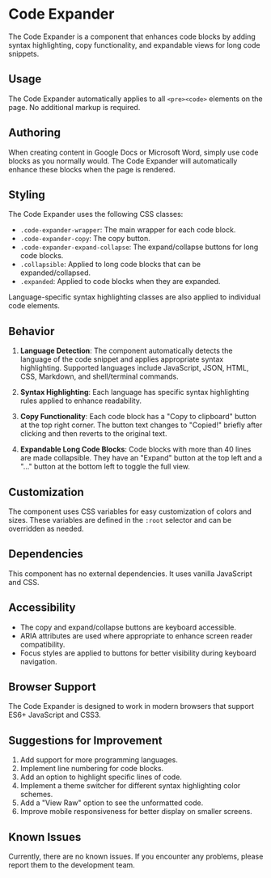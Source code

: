 # Code Expander

The Code Expander is a component that enhances code blocks by adding syntax highlighting, copy functionality, and expandable views for long code snippets.

## Usage

The Code Expander automatically applies to all `<pre><code>` elements on the page. No additional markup is required.

## Authoring

When creating content in Google Docs or Microsoft Word, simply use code blocks as you normally would. The Code Expander will automatically enhance these blocks when the page is rendered.

## Styling

The Code Expander uses the following CSS classes:

- `.code-expander-wrapper`: The main wrapper for each code block.
- `.code-expander-copy`: The copy button.
- `.code-expander-expand-collapse`: The expand/collapse buttons for long code blocks.
- `.collapsible`: Applied to long code blocks that can be expanded/collapsed.
- `.expanded`: Applied to code blocks when they are expanded.

Language-specific syntax highlighting classes are also applied to individual code elements.

## Behavior

1. **Language Detection**: The component automatically detects the language of the code snippet and applies appropriate syntax highlighting. Supported languages include JavaScript, JSON, HTML, CSS, Markdown, and shell/terminal commands.

2. **Syntax Highlighting**: Each language has specific syntax highlighting rules applied to enhance readability.

3. **Copy Functionality**: Each code block has a "Copy to clipboard" button at the top right corner. The button text changes to "Copied!" briefly after clicking and then reverts to the original text.

4. **Expandable Long Code Blocks**: Code blocks with more than 40 lines are made collapsible. They have an "Expand" button at the top left and a "..." button at the bottom left to toggle the full view.

## Customization

The component uses CSS variables for easy customization of colors and sizes. These variables are defined in the `:root` selector and can be overridden as needed.

## Dependencies

This component has no external dependencies. It uses vanilla JavaScript and CSS.

## Accessibility

- The copy and expand/collapse buttons are keyboard accessible.
- ARIA attributes are used where appropriate to enhance screen reader compatibility.
- Focus styles are applied to buttons for better visibility during keyboard navigation.

## Browser Support

The Code Expander is designed to work in modern browsers that support ES6+ JavaScript and CSS3.

## Suggestions for Improvement

1. Add support for more programming languages.
2. Implement line numbering for code blocks.
3. Add an option to highlight specific lines of code.
4. Implement a theme switcher for different syntax highlighting color schemes.
5. Add a "View Raw" option to see the unformatted code.
6. Improve mobile responsiveness for better display on smaller screens.

## Known Issues

Currently, there are no known issues. If you encounter any problems, please report them to the development team.
